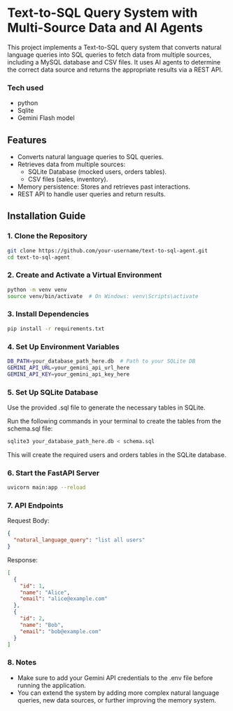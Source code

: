 # Text-to-SQL Query System with Multi-Source Data and AI Agents

This project implements a Text-to-SQL query system that converts natural language queries into SQL queries to fetch data from multiple sources, including a MySQL database and CSV files. It uses AI agents to determine the correct data source and returns the appropriate results via a REST API.

### Tech used
- python
- Sqlite
- Gemini Flash model

  
## Features

- Converts natural language queries to SQL queries.
- Retrieves data from multiple sources: 
  - SQLite Database (mocked users, orders tables).
  - CSV files (sales, inventory).
- Memory persistence: Stores and retrieves past interactions.
- REST API to handle user queries and return results.
  
## Installation Guide

### 1. Clone the Repository

```bash
git clone https://github.com/your-username/text-to-sql-agent.git
cd text-to-sql-agent
```
### 2. Create and Activate a Virtual Environment

``` bash
python -m venv venv
source venv/bin/activate  # On Windows: venv\Scripts\activate
```

### 3. Install Dependencies

```bash
pip install -r requirements.txt
```

### 4. Set Up Environment Variables

```bash
DB_PATH=your_database_path_here.db  # Path to your SQLite DB
GEMINI_API_URL=your_gemini_api_url_here
GEMINI_API_KEY=your_gemini_api_key_here
```

### 5. Set Up SQLite Database

Use the provided .sql file to generate the necessary tables in SQLite.

Run the following commands in your terminal to create the tables from the schema.sql file:

```bash
sqlite3 your_database_path_here.db < schema.sql
```

This will create the required users and orders tables in the SQLite database.

### 6. Start the FastAPI Server

``` bash
uvicorn main:app --reload
```

### 7. API Endpoints

Request Body:
```json
{
  "natural_language_query": "list all users"
}
```
Response:
```json
[
  {
    "id": 1,
    "name": "Alice",
    "email": "alice@example.com"
  },
  {
    "id": 2,
    "name": "Bob",
    "email": "bob@example.com"
  }
]
```

### 8. Notes

- Make sure to add your Gemini API credentials to the .env file before running the application. </br>
- You can extend the system by adding more complex natural language queries, new data sources, or further improving the memory system.

